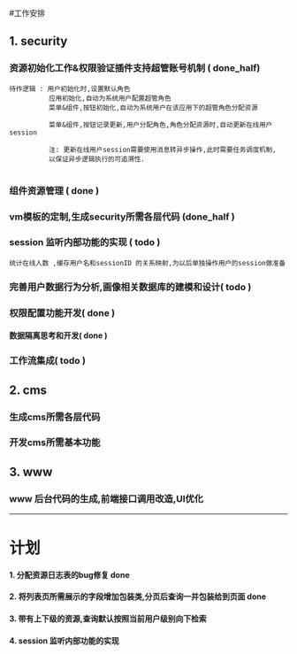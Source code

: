 #工作安排
## 1. security
### 资源初始化工作&权限验证插件支持超管账号机制 ( done_half)
````
待作逻辑 : 用户初始化时,设置默认角色 
          应用初始化,自动为系统用户配置超管角色
          菜单&组件,按钮初始化,自动为系统用户在该应用下的超管角色分配资源
          
          菜单&组件,按钮记录更新,用户分配角色,角色分配资源时,自动更新在线用户session
          
          注: 更新在线用户session需要使用消息转异步操作,此时需要任务调度机制,
          以保证异步逻辑执行的可追溯性.
         
````
### 组件资源管理 ( done )
### vm模板的定制,生成security所需各层代码 (done_half )
### session 监听内部功能的实现 ( todo )
````
统计在线人数 ,缓存用户名和sessionID 的关系映射,为以后单独操作用户的session做准备
````
### 完善用户数据行为分析,画像相关数据库的建模和设计( todo )
### 权限配置功能开发( done )
#### 数据隔离思考和开发( done )
### 工作流集成( todo )
## 2. cms
### 生成cms所需各层代码
### 开发cms所需基本功能
## 3. www
### www 后台代码的生成,前端接口调用改造,UI优化
----------
# 计划

#### 1. 分配资源日志表的bug修复 done
#### 2. 将列表页所需展示的字段增加包装类,分页后查询一并包装给到页面  done
#### 3. 带有上下级的资源,查询默认按照当前用户级别向下检索 
#### 4. session 监听内部功能的实现



